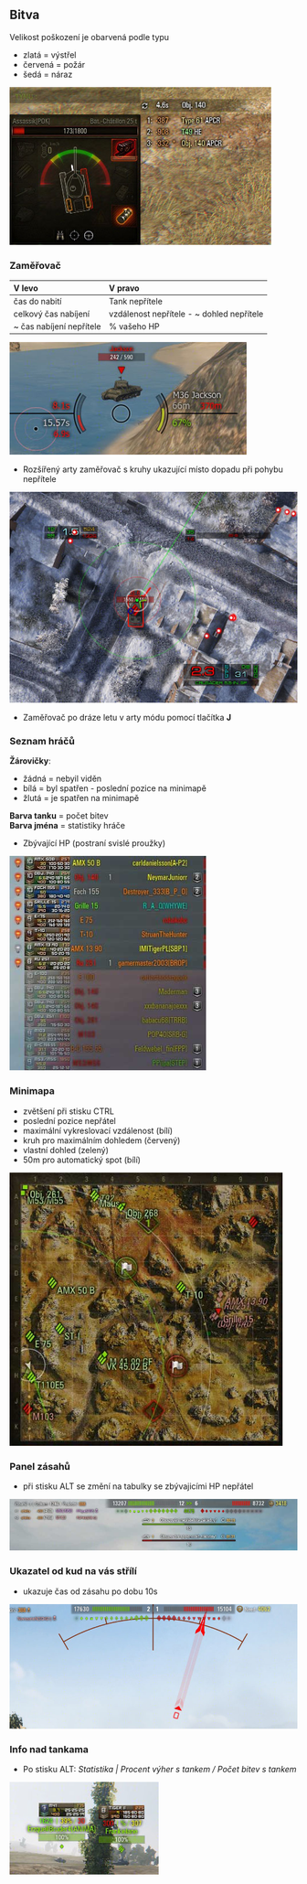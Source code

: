 [img_dmg_panel]:images/damage_panel.jpg
[img_scope]:images/crosshair.jpg
[img_icons]:images/battle_right_panel.jpg
[img_dmg_log]:images/battle_top.jpg
[img_minimap]:images/minimap.jpg
[img_dmg_direction]:images/damage_direction.jpg
[img_tank_info]:images/tank_info.jpg
[img_arty]:images/arty_crosshair.jpg

## Bitva

Velikost poškození je obarvená podle typu
- zlatá = výstřel
- červená = požár
- šedá = náraz

![img_dmg_panel]

### Zaměřovač

| V levo                    | V pravo                                    |
|:------------------------- | :----------------------------------------- |
| čas do nabití             | Tank nepřítele                             |
| celkový čas nabíjení      | vzdálenost nepřítele - ~ dohled nepřítele  |
| ~ čas nabíjení nepřítele  | % vašeho HP                                |

![img_scope]

- Rozšířený arty zaměřovač s kruhy ukazující místo dopadu při pohybu nepřítele

![img_arty]

- Zaměřovač po dráze letu v arty módu pomocí tlačítka **J**


### Seznam hráčů
**Žárovičky**: 
- žádná = nebyil viděn
- bílá = byl spatřen - poslední pozice na minimapě
- žlutá = je spatřen na minimapě

**Barva tanku** = počet bitev  
**Barva jména** = statistiky hráče  

- Zbývající HP (postraní svislé proužky)

![img_icons]

### Minimapa
 - zvětšení při stisku CTRL
 - poslední pozice nepřátel
 - maximální vykreslovací vzdálenost (bílí)
 - kruh pro maximálním dohledem (červený)
 - vlastní dohled (zelený)
 - 50m pro automatický spot (bílí) 
 
![img_minimap]

### Panel zásahů
 - při stisku ALT se změní na tabulky se zbývajicími HP nepřátel
 
![img_dmg_log]

### Ukazatel od kud na vás střílí
 - ukazuje čas od zásahu po dobu 10s
 
![img_dmg_direction]

### Info nad tankama
 - Po stisku ALT: *Statistika | Procent výher s tankem / Počet bitev s tankem*
 
![img_tank_info]

